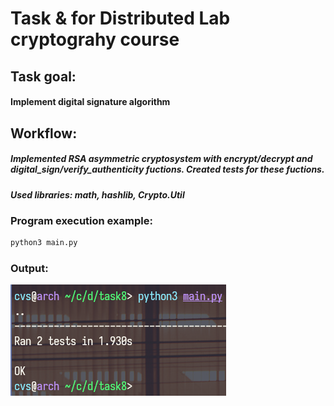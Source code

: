 # Task & for Distributed Lab cryptograhy course
## Task goal:
#### Implement digital signature algorithm
## Workflow:
##### Implemented RSA asymmetric cryptosystem with encrypt/decrypt and digital\_sign/verify\_authenticity fuctions. Created tests for these fuctions.
##### Used libraries: __math, hashlib, Crypto.Util__
### Program execution example:
```sh
python3 main.py
```
### Output:
![Screenshot](example.png)

